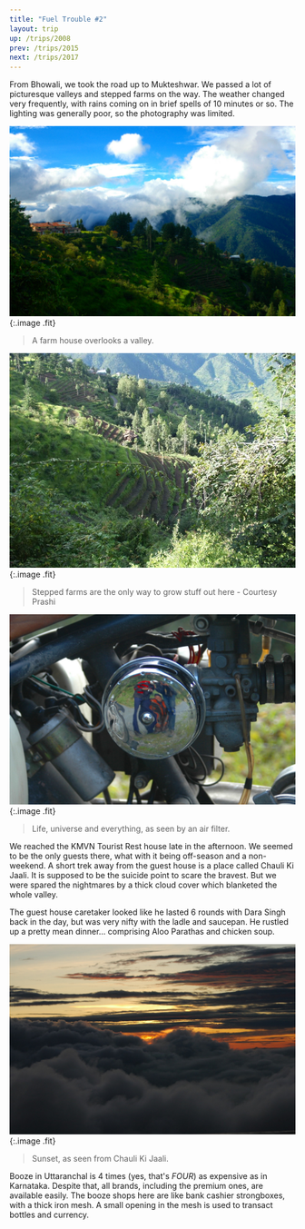 ```yaml
---
title: "Fuel Trouble #2"
layout: trip
up: /trips/2008
prev: /trips/2015
next: /trips/2017
---
```


From Bhowali, we took the road up to Mukteshwar. We passed a             lot of picturesque valleys and stepped farms on the way. The             weather changed very frequently, with rains coming on in brief             spells of 10 minutes or so. The lighting was generally poor, so             the photography was limited.

![DSC_0048.JPG](/images/photos/DSC_0048.JPG 'DSC_0048.JPG'){:.image .fit}

>  A farm house overlooks a valley. 

![P1010021.JPG](/images/photos/P1010021.JPG 'P1010021.JPG'){:.image .fit}

>  Stepped farms are the only way to grow stuff out             here - Courtesy Prashi 

![DSC_0051.JPG](/images/photos/DSC_0051.JPG 'DSC_0051.JPG'){:.image .fit}

>  Life, universe and everything, as seen by an air             filter. 

We reached the KMVN Tourist Rest house late in the afternoon.             We seemed to be the only guests there, what with it being             off-season and a non-weekend. A short trek away from the guest             house is a place called Chauli Ki Jaali. It is supposed to be             the suicide point to scare the bravest. But we were spared the             nightmares by a thick cloud cover which blanketed the whole             valley.

The guest house caretaker looked like he lasted 6 rounds with             Dara Singh back in the day, but was very nifty with the ladle             and saucepan. He rustled up a pretty mean dinner... comprising             Aloo Parathas and chicken soup.

![DSC_0054.JPG](/images/photos/DSC_0054.JPG 'DSC_0054.JPG'){:.image .fit}

>  Sunset, as seen from Chauli Ki Jaali. 

Booze in Uttaranchal is 4 times (yes, that's _FOUR_) as             expensive as in Karnataka. Despite that, all brands, including             the premium ones, are available easily. The booze shops here are             like bank cashier strongboxes, with a thick iron mesh. A small             opening in the mesh is used to transact bottles and currency.


